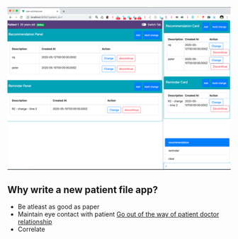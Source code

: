 ![patient file](./docs/patient-file.png)

## Why write a new patient file app?

* Be atleast as good as paper
* Maintain eye contact with patient
    [Go out of the way of patient doctor relationship](https://khn.org/news/death-by-a-thousand-clicks/)
* Correlate 

